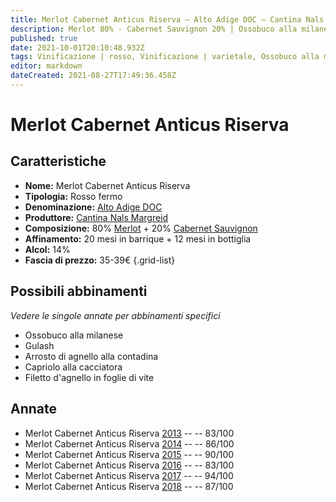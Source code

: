 ```yaml
---
title: Merlot Cabernet Anticus Riserva – Alto Adige DOC – Cantina Nals Margreid – Alto Adige (IT) – 35-39€ – 2★-5★
description: Merlot 80% - Cabernet Sauvignon 20% | Ossobuco alla milanese – Gulash – Arrosto di agnello alla contadina – Capriolo alla cacciatora – Filetto d'agnello in foglie di vite
published: true
date: 2021-10-01T20:10:48.932Z
tags: Vinificazione | rosso, Vinificazione | varietale, Ossobuco alla milanese, Alimento | Gulash, Capriolo alla cacciatora, Alimento | agnello, Aromatizzazione | alla contadina, Alimento-dettagli | filetto, Aromatizzazione | in foglie di vite, Merlot, Regione | Alto-Adige (IT), Valutazioni | 5 stelle, Prezzi | 35-39€
editor: markdown
dateCreated: 2021-08-27T17:49:36.458Z
---
```


# Merlot Cabernet Anticus Riserva

## Caratteristiche
- **Nome:** Merlot Cabernet Anticus Riserva
- **Tipologia:** Rosso fermo 
- **Denominazione:** [Alto Adige DOC](/denominazioni/Italia/Alto-Adige/DOC/Alto-Adige)
- **Produttore:** [Cantina Nals Margreid](/produttori/Italia/Alto-Adite/Cantina-Nals-Margreid) 
- **Composizione:** 80% [Merlot](/vitigni/Francia/bacca-nera/merlot) + 20% [Cabernet Sauvignon](/vitigni/Francia/bacca-nera/cabernet-sauvignon)
- **Affinamento:** 20 mesi in barrique + 12 mesi in bottiglia
- **Alcol:** 14%
- **Fascia di prezzo:** 35-39€
{.grid-list}



## Possibili abbinamenti
*Vedere le singole annate per abbinamenti specifici*

- Ossobuco alla milanese 
- Gulash
- Arrosto di agnello alla contadina
- Capriolo alla cacciatora
- Filetto d'agnello in foglie di vite

## Annate
- Merlot Cabernet Anticus Riserva [2013](vini/italia/Alto-Adige/Cantina-Nals-Margreid/Merlot-Cabernet-Anticus-Riserva/2013) -- <span class="star-2"></span> -- 83/100
- Merlot Cabernet Anticus Riserva [2014](vini/italia/Alto-Adige/Cantina-Nals-Margreid/Merlot-Cabernet-Anticus-Riserva/2014) -- <span class="star-3"></span> -- 86/100
- Merlot Cabernet Anticus Riserva [2015](vini/italia/Alto-Adige/Cantina-Nals-Margreid/Merlot-Cabernet-Anticus-Riserva/2015) -- <span class="star-4"></span> -- 90/100
- Merlot Cabernet Anticus Riserva [2016](vini/italia/Alto-Adige/Cantina-Nals-Margreid/Merlot-Cabernet-Anticus-Riserva/2016) -- <span class="star-2"></span> -- 83/100
- Merlot Cabernet Anticus Riserva [2017](vini/italia/Alto-Adige/Cantina-Nals-Margreid/Merlot-Cabernet-Anticus-Riserva/2017) -- <span class="star-5"></span> -- 94/100
- Merlot Cabernet Anticus Riserva [2018](vini/italia/Alto-Adige/Cantina-Nals-Margreid/Merlot-Cabernet-Anticus-Riserva/2018) -- <span class="star-3"></span> -- 87/100
